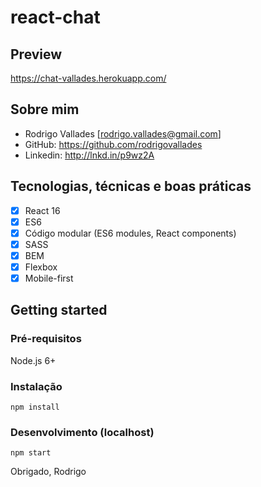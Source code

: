 # react-chat

## Preview

https://chat-vallades.herokuapp.com/

## Sobre mim

  - Rodrigo Vallades [rodrigo.vallades@gmail.com]
  - GitHub: https://github.com/rodrigovallades
  - Linkedin: http://lnkd.in/p9wz2A

## Tecnologias, técnicas e boas práticas

- [x] React 16
- [x] ES6
- [x] Código modular (ES6 modules, React components)
- [x] SASS
- [x] BEM
- [x] Flexbox
- [x] Mobile-first

## Getting started

### Pré-requisitos

Node.js 6+

### Instalação
```
npm install
```

### Desenvolvimento (localhost)
```
npm start
```



Obrigado,
Rodrigo
